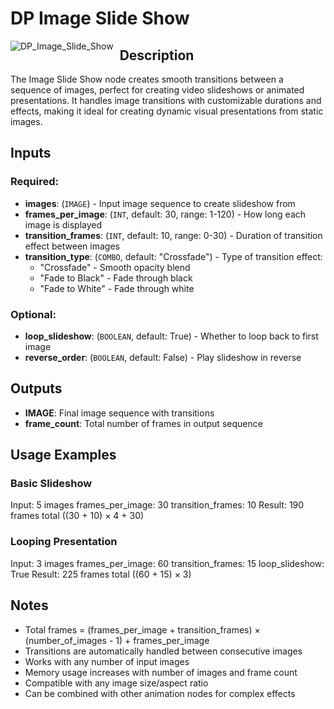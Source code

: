# DP Image Slide Show

<img src="https://github.com/user-attachments/assets/image_slide_show.png" alt="DP_Image_Slide_Show" style="float: left; margin-right: 10px;"/>

## Description

The Image Slide Show node creates smooth transitions between a sequence of images, perfect for creating video slideshows or animated presentations. It handles image transitions with customizable durations and effects, making it ideal for creating dynamic visual presentations from static images.

## Inputs

### Required:
- **images**: (`IMAGE`) - Input image sequence to create slideshow from
- **frames_per_image**: (`INT`, default: 30, range: 1-120) - How long each image is displayed
- **transition_frames**: (`INT`, default: 10, range: 0-30) - Duration of transition effect between images
- **transition_type**: (`COMBO`, default: "Crossfade") - Type of transition effect:
  - "Crossfade" - Smooth opacity blend
  - "Fade to Black" - Fade through black
  - "Fade to White" - Fade through white

### Optional:
- **loop_slideshow**: (`BOOLEAN`, default: True) - Whether to loop back to first image
- **reverse_order**: (`BOOLEAN`, default: False) - Play slideshow in reverse

## Outputs

- **IMAGE**: Final image sequence with transitions
- **frame_count**: Total number of frames in output sequence

## Usage Examples

### Basic Slideshow
Input: 5 images
frames_per_image: 30
transition_frames: 10
Result: 190 frames total ((30 + 10) × 4 + 30)

### Looping Presentation
Input: 3 images
frames_per_image: 60
transition_frames: 15
loop_slideshow: True
Result: 225 frames total ((60 + 15) × 3)

## Notes

- Total frames = (frames_per_image + transition_frames) × (number_of_images - 1) + frames_per_image
- Transitions are automatically handled between consecutive images
- Works with any number of input images
- Memory usage increases with number of images and frame count
- Compatible with any image size/aspect ratio
- Can be combined with other animation nodes for complex effects
